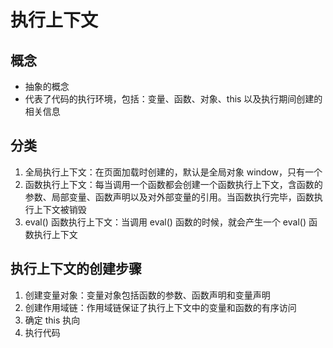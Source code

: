 # 执行上下文

## 概念

* 抽象的概念
* 代表了代码的执行环境，包括：变量、函数、对象、this 以及执行期间创建的相关信息

## 分类

1. 全局执行上下文：在页面加载时创建的，默认是全局对象 window，只有一个
2. 函数执行上下文：每当调用一个函数都会创建一个函数执行上下文，含函数的参数、局部变量、函数声明以及对外部变量的引用。当函数执行完毕，函数执行上下文被销毁
3. eval() 函数执行上下文：当调用 eval() 函数的时候，就会产生一个 eval() 函数执行上下文

## 执行上下文的创建步骤

1. 创建变量对象：变量对象包括函数的参数、函数声明和变量声明
2. 创建作用域链：作用域链保证了执行上下文中的变量和函数的有序访问
3. 确定 this 执向
4. 执行代码
